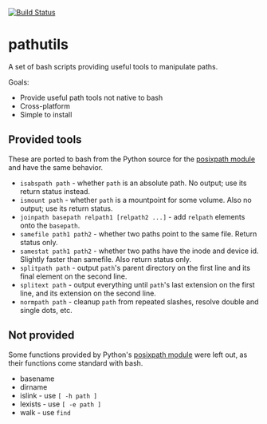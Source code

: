 [![Build Status](https://travis-ci.org/chaimleib/pathutils.svg?branch=master)](https://travis-ci.org/chaimleib/pathutils)

# pathutils

A set of bash scripts providing useful tools to manipulate paths.

Goals:
* Provide useful path tools not native to bash
* Cross-platform
* Simple to install

## Provided tools
These are ported to bash from the Python source for the [posixpath module][] and have the same behavior.

* `isabspath path` - whether `path` is an absolute path. No output; use its return status instead.
* `ismount path` - whether `path` is a mountpoint for some volume. Also no output; use its return status.
* `joinpath basepath relpath1 [relpath2 ...]` - add `relpath` elements onto the `basepath`.
* `samefile path1 path2` - whether two paths point to the same file. Return status only.
* `samestat path1 path2` - whether two paths have the inode and device id. Slightly faster than samefile. Also return status only.
* `splitpath path` - output `path`'s parent directory on the first line and its final element on the second line.
* `splitext path` - output everything until `path`'s last extension on the first line, and its extension on the second line.
* `normpath path` - cleanup `path` from repeated slashes, resolve double and single dots, etc.

## Not provided
Some functions provided by Python's [posixpath module][] were left out, as their functions come standard with bash.

* basename
* dirname
* islink - use `[ -h path ]`
* lexists - use `[ -e path ]`
* walk - use `find`

[posixpath module]: http://svn.python.org/projects/python/branches/release27-maint/Lib/posixpath.py
